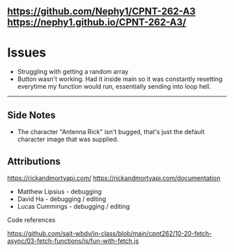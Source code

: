 https://github.com/Nephy1/CPNT-262-A3
https://nephy1.github.io/CPNT-262-A3/
---

# Issues
- Struggling with getting a random array
- Button wasn't working. Had it inside main so it was constantly resetting everytime my function would run, essentially sending into loop hell.
---

## Side Notes
- The character "Antenna Rick" isn't bugged, that's just the default character image that was supplied.

## Attributions

https://rickandmortyapi.com/
https://rickandmortyapi.com/documentation

- Matthew Lipsius - debugging
- David Ha - debugging / editing 
- Lucas Cummings - debugging / editing


Code references

https://github.com/sait-wbdv/in-class/blob/main/cpnt262/10-20-fetch-async/03-fetch-functions/js/fun-with-fetch.js
